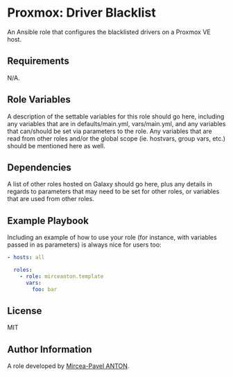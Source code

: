 Proxmox: Driver Blacklist
=========================

An Ansible role that configures the blacklisted drivers on a Proxmox VE host. 

Requirements
------------

N/A.

Role Variables
--------------

A description of the settable variables for this role should go here, including any variables that are in defaults/main.yml, vars/main.yml, and any variables that can/should be set via parameters to the role. Any variables that are read from other roles and/or the global scope (ie. hostvars, group vars, etc.) should be mentioned here as well.

Dependencies
------------

A list of other roles hosted on Galaxy should go here, plus any details in regards to parameters that may need to be set for other roles, or variables that are used from other roles.

Example Playbook
----------------

Including an example of how to use your role (for instance, with variables passed in as parameters) is always nice for users too:

```yaml
- hosts: all

  roles:
    - role: mirceanton.template
      vars:
        foo: bar
```

License
-------

MIT

Author Information
------------------

A role developed by [Mircea-Pavel ANTON](https://www.mirceanton.com).
